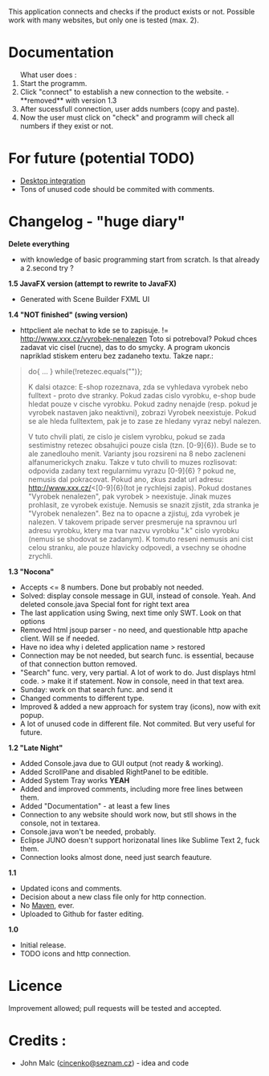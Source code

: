 This application connects and checks if the product exists or not. Possible work with many websites, but only one is tested (max. 2). 

# Documentation #

<ol>What user does :
<li>Start the programm.</li>
<li>Click "connect" to establish a new connection to the website. - **removed** with version 1.3 </li>
<li>After sucessfull connection, user adds numbers (copy and paste).</li>
<li>Now the user must click on "check" and programm will check all numbers if they exist or not.</li>
</ol>

For future (potential TODO)
========
- [Desktop integration](http://www.oracle.com/technetwork/articles/javase/desktop-api-142259.html)
- Tons of unused code should be commited with comments.




# Changelog - "huge diary" #

**Delete everything**

- with knowledge of basic programming start from scratch. Is that already a 2.second try ?

**1.5 JavaFX version (attempt to rewrite to JavaFX)**

- Generated with Scene Builder FXML UI


**1.4 "NOT finished" (swing version)**

- httpclient ale nechat to kde se to zapisuje. != http://www.xxx.cz/vyrobek-nenalezen
Toto si potreboval? Pokud chces zadavat vic cisel (rucne), das to do smycky. A program ukoncis napriklad stiskem enteru bez zadaneho textu. Takze napr.:

> do{
> ...
> } while(!retezec.equals("")};
> 
> K dalsi otazce:
> E-shop rozeznava, zda se vyhledava vyrobek nebo fulltext - proto dve stranky. Pokud zadas cislo vyrobku, e-shop bude hledat pouze v cische vyrobku. Pokud zadny nenajde (resp. pokud je vyrobek nastaven jako neaktivni), zobrazi Vyrobek neexistuje. Pokud se ale hleda fulltextem, pak je to zase ze hledany vyraz nebyl nalezen.
> 
> V tuto chvili plati, ze cislo je cislem vyrobku, pokud se zada sestimistny retezec obsahujici pouze cisla (tzn. [0-9]{6}). Bude se to ale zanedlouho menit. Varianty jsou rozsireni na 8 nebo zacleneni alfanumerickych znaku.
> Takze v tuto chvili to muzes rozlisovat: odpovida zadany text regularnimu vyrazu [0-9]{6} ? pokud ne, nemusis dal pokracovat. Pokud ano, zkus zadat url adresu:
> http://www.xxx.cz/<[0-9]{6}(tot je rychlejsi zapis). Pokud dostanes "Vyrobek nenalezen", pak vyrobek > neexistuje. Jinak muzes prohlasit, ze vyrobek existuje.
> Nemusis se snazit zjistit, zda stranka je "Vyrobek nenalezen". Bez na to opacne a zjistuj, zda vyrobek je nalezen. V takovem pripade server presmeruje na spravnou url adresu vyrobku, ktery ma tvar nazvu vyrobku ".k" cislo vyrobku (nemusi se shodovat se zadanym).
> K tomuto reseni nemusis ani cist celou stranku, ale pouze hlavicky odpovedi, a vsechny se ohodne zrychli.
> 





**1.3 "Nocona"**

- Accepts <= 8 numbers. Done but probably not needed. 
- Solved: display console message in GUI, instead of console. Yeah. And deleted console.java
Special font for right text area
- The last application using Swing, next time only SWT. Look on that options
- Removed html jsoup parser - no need, and questionable http apache client. Will se if needed.
- Have no idea why i deleted application name > restored
- Connection may be not needed, but search func. is essential, because of that connection button removed.
- "Search" func. very, very partial. A lot of work to do. Just displays html code. > make it if statement. Now in console, need in that text area.
- Sunday: work on that search func. and send it
- Changed comments to different type.
- Improved & added a new approach for system tray (icons), now with exit popup. 
- A lot of unused code in different file. Not commited. But very useful for future.





**1.2 "Late Night"**

- Added Console.java due to GUI output (not ready & working).
- Added ScrollPane and disabled RightPanel to be editible.
- Added System Tray works **YEAH**  
- Added and improved comments, including more free lines between them.
- Added "Documentation" - at least a few lines
- Connection to any website should work now, but stll shows in the console, not in textarea.
- Console.java won't be needed, probably.
- Eclipse JUNO doesn't support horizonatal lines like Sublime Text 2, fuck them.
- Connection looks almost done, need just search feauture. 

**1.1**

- Updated icons and comments.
- Decision about a new class file only for http connection.
- No [Maven](http://maven.apache.org), ever.
- Uploaded to Github for faster editing.

**1.0**

- Initial release.
- TODO icons and http connection.

# Licence #

Improvement allowed; pull requests will be tested and accepted. 

# Credits :  
- John Malc (cincenko@seznam.cz) - idea and code